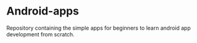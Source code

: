 # Android-apps

Repository containing the simple apps for beginners to learn android app development from scratch.
